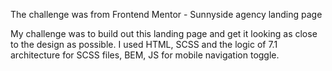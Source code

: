 The challenge was from Frontend Mentor - Sunnyside agency landing page

My challenge was to build out this landing page and get it looking as close to the design as possible.
I used HTML, SCSS and the logic of 7.1 architecture for SCSS files, BEM, JS for mobile navigation toggle. 


